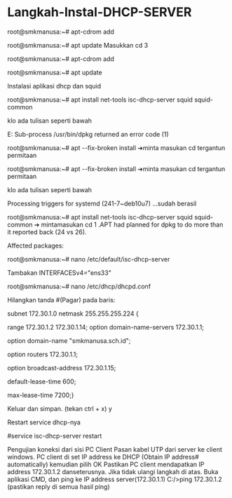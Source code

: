 # Langkah-Instal-DHCP-SERVER
root@smkmanusa:~# apt-cdrom add

root@smkmanusa:~# apt update
Masukkan cd 3

root@smkmanusa:~# apt-cdrom add

root@smkmanusa:~# apt update


Instalasi aplikasi dhcp dan squid

root@smkmanusa:~# apt install net-tools isc-dhcp-server squid squid-common 

klo ada tulisan seperti bawah

E: Sub-process /usr/bin/dpkg returned an error code (1)

root@smkmanusa:~# apt --fix-broken install ➔minta masukan cd tergantun permitaan

root@smkmanusa:~# apt --fix-broken install ➔minta masukan cd tergantun permitaan

klo ada tulisan seperti bawah

Processing triggers for systemd (241-7~deb10u7) ...sudah berasil

root@smkmanusa:~# apt install net-tools isc-dhcp-server squid squid-common ➔ mintamasukan cd 1 .APT had planned for dpkg to do more than it reported back (24 vs 26).

Affected packages:


root@smkmanusa:~# nano /etc/default/isc-dhcp-server

Tambakan INTERFACESv4="ens33"

root@smkmanusa:~# nano /etc/dhcp/dhcpd.conf

Hilangkan tanda #(Pagar) pada baris:

subnet 172.30.1.0 netmask 255.255.255.224 {

range 172.30.1.2 172.30.1.14;
option domain-name-servers 172.30.1.1;

option domain-name "smkmanusa.sch.id";

option routers 172.30.1.1;

option broadcast-address 172.30.1.15;

default-lease-time 600;

max-lease-time 7200;}

Keluar dan simpan. (tekan ctrl + x) y


Restart service dhcp-nya

#service isc-dhcp-server restart

Pengujian koneksi dari sisi PC Client
Pasan kabel UTP dari server ke client windows.
PC client di set IP address ke DHCP (Obtain IP address# automatically) kemudian pilih OK
Pastikan PC client mendapatkan IP address 172.30.1.2 danseterusnya.
Jika tidak ulangi langkah di atas.
Buka aplikasi CMD, dan ping ke IP address server(172.30.1.1)
C:/>ping 172.30.1.2
(pastikan reply di semua hasil ping)
